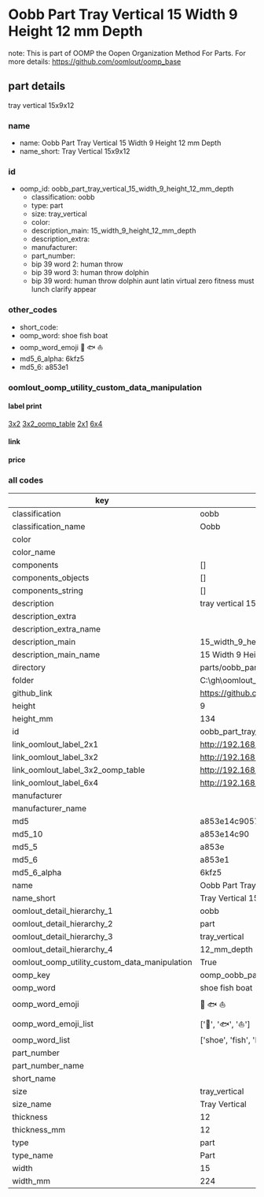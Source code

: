 # Oobb Part Tray Vertical 15 Width 9 Height 12 mm Depth  

note: This is part of OOMP the Oopen Organization Method For Parts. For more details: https://github.com/oomlout/oomp_base

##  part details
  



tray vertical 15x9x12



### name
* name: Oobb Part Tray Vertical 15 Width 9 Height 12 mm Depth
* name_short: Tray Vertical 15x9x12 
### id
* oomp_id: oobb_part_tray_vertical_15_width_9_height_12_mm_depth
  * classification: oobb
  * type: part
  * size: tray_vertical
  * color: 
  * description_main: 15_width_9_height_12_mm_depth
  * description_extra: 
  * manufacturer: 
  * part_number: 
  * bip 39 word 2: human throw
  * bip 39 word 3: human throw dolphin
  * bip 39 word: human throw dolphin aunt latin virtual zero fitness must lunch clarify appear

### other_codes
* short_code: 
* oomp_word: shoe fish boat
* oomp_word_emoji :shoe: :fish: :boat:
* md5_6_alpha: 6kfz5
* md5_6: a853e1






### oomlout_oomp_utility_custom_data_manipulation
#### label print
[3x2](http://192.168.1.245:1112/?label=oomp%206kfz5)
[3x2_oomp_table](http://192.168.1.108:1112/?label=oomp%206kfz5)
[2x1](http://192.168.1.242:1112/?label=oomp%206kfz5)
[6x4](http://192.168.1.55:1112/?label=oomp%206kfz5)    

#### link

                              

#### price







### all codes 
| key | value |  
| --- | --- |  
| classification | oobb |  
| classification_name | Oobb |  
| color |  |  
| color_name |  |  
| components | [] |  
| components_objects | [] |  
| components_string | [] |  
| description | tray vertical 15x9x12 |  
| description_extra |  |  
| description_extra_name |  |  
| description_main | 15_width_9_height_12_mm_depth |  
| description_main_name | 15 Width 9 Height 12 mm Depth |  
| directory | parts/oobb_part_tray_vertical_15_width_9_height_12_mm_depth |  
| folder | C:\gh\oomlout_oobb_version_4_generated_parts\parts\oobb_part_tray_vertical_15_width_9_height_12_mm_depth |  
| github_link | https://github.com/oomlout/oomlout_oomp_part_src/tree/main/parts/oobb_part_tray_vertical_15_width_9_height_12_mm_depth |  
| height | 9 |  
| height_mm | 134 |  
| id | oobb_part_tray_vertical_15_width_9_height_12_mm_depth |  
| link_oomlout_label_2x1 | http://192.168.1.242:1112/?label=oomp%206kfz5 |  
| link_oomlout_label_3x2 | http://192.168.1.245:1112/?label=oomp%206kfz5 |  
| link_oomlout_label_3x2_oomp_table | http://192.168.1.108:1112/?label=oomp%206kfz5 |  
| link_oomlout_label_6x4 | http://192.168.1.55:1112/?label=oomp%206kfz5 |  
| manufacturer |  |  
| manufacturer_name |  |  
| md5 | a853e14c9057fff7d1beb0f481b85376 |  
| md5_10 | a853e14c90 |  
| md5_5 | a853e |  
| md5_6 | a853e1 |  
| md5_6_alpha | 6kfz5 |  
| name | Oobb Part Tray Vertical 15 Width 9 Height 12 mm Depth |  
| name_short | Tray Vertical 15x9x12  |  
| oomlout_detail_hierarchy_1 | oobb |  
| oomlout_detail_hierarchy_2 | part |  
| oomlout_detail_hierarchy_3 | tray_vertical |  
| oomlout_detail_hierarchy_4 | 12_mm_depth |  
| oomlout_oomp_utility_custom_data_manipulation | True |  
| oomp_key | oomp_oobb_part_tray_vertical_15_width_9_height_12_mm_depth |  
| oomp_word | shoe fish boat |  
| oomp_word_emoji | :shoe: :fish: :boat: |  
| oomp_word_emoji_list | [':shoe:', ':fish:', ':boat:'] |  
| oomp_word_list | ['shoe', 'fish', 'boat'] |  
| part_number |  |  
| part_number_name |  |  
| short_name |  |  
| size | tray_vertical |  
| size_name | Tray Vertical |  
| thickness | 12 |  
| thickness_mm | 12 |  
| type | part |  
| type_name | Part |  
| width | 15 |  
| width_mm | 224 |  
